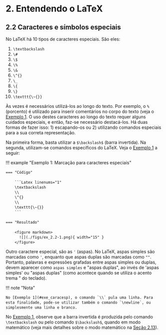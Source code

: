 # 2. Entendendo o LaTeX

## 2.2 Caracteres e símbolos especiais

No LaTeX há 10 tipos de caracteres especiais. São eles:

1. `\textbackslash`
1. `\#`
1. `\$`
1. `\%`
1. `\&`
1. `\^{}`
1. `\_`
1. `\{`
1. `\}`
1. `\texttt{\~{}}`

Às vezes é necessários utilizá-los ao longo do texto. Por exemplo, o `%` (porcento) é utilizado para inserir comentários no corpo do texto (veja o [Exemplo 1](../intro_latex#exe_doc). O uso destes caracteres ao longo do texto requer alguns cuidados especiais, e então, faz-se necessário destacá-los. Há duas formas de fazer isso: 1) escapando-os ou 2) utilizando comandos especiais para a sua correta representação.

Na primeira forma, basta utilizar a `$\backslash$` (barra invertida). Na segunda, utilizam-se comandos específicos do LaTeX. Veja o [Exemplo 1](#exe_caracesp) a seguir:

!!! example "<a id="exe_caracesp"></a>Exemplo 1: Marcação para caracteres especiais"

    === "Código" 

        ```Latex linenums="1"
        \textbackslash
        \\
        \^{}
        \\
        \texttt{\~{}}
        ```

    === "Resultado"

        <figure markdown>
          ![](./figs/ex_2.2-1.png){ width="15" }
        </figure>

Outro caractere especial, são as `'` (aspas). No LaTeX, aspas simples são marcadas como `'`, enquanto que aspas duplas são marcadas como `""`. Portanto, palavras e expressões grafadas entre aspas simples ou duplas, devem aparecer como `aspas simples` e "aspas duplas", ao invés de 'aspas simples' ou "aspas duplas"  (como acontece quando se utiliza o acento trema " do teclado).

!!! note "Nota"

    No [Exemplo 1](#exe_caracesp), o comando `\\` pula uma linha. Para esta finalidade, pode-se utilizar também o comando `\newline`, ou simplesmente uma linha e branco.

No  [Exemplo 1](#exe_caracesp), observe que a barra invertida é produzida pelo comando `\textbackslash` ou pelo comando `$\backslash$`, quando em modo matemático (veja mais detalhes sobre o modo matemático na [Seção 2.13](../matematica/#213-matematica-e-equacoes)).
